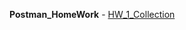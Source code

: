__Postman_HomeWork__ - [HW_1_Collection](https://github.com/AndreiHeranok/Postman/blob/main/Postman_HW_1_AndreiHEranok.postman_collection.json)